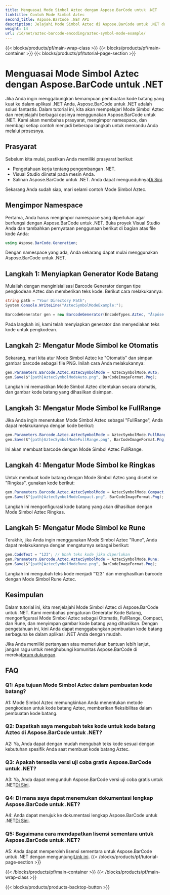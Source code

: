 ```yaml
---
title: Menguasai Mode Simbol Aztec dengan Aspose.BarCode untuk .NET
linktitle: Contoh Mode Simbol Aztec
second_title: Aspose.BarCode .NET API
description: Jelajahi Mode Simbol Aztec di Aspose.BarCode untuk .NET dan pelajari cara membuat kode batang serbaguna dengan mudah. Dapatkan pengalaman langsung dengan mode Otomatis, FullRange, Compact, dan Rune dalam tutorial komprehensif ini.
weight: 14
url: /id/net/aztec-barcode-encoding/aztec-symbol-mode-example/
---
```


{{< blocks/products/pf/main-wrap-class >}}
{{< blocks/products/pf/main-container >}}
{{< blocks/products/pf/tutorial-page-section >}}

# Menguasai Mode Simbol Aztec dengan Aspose.BarCode untuk .NET

Jika Anda ingin menggabungkan kemampuan pembuatan kode batang yang kuat ke dalam aplikasi .NET Anda, Aspose.BarCode untuk .NET adalah solusi fantastis. Dalam tutorial ini, kita akan mempelajari Mode Simbol Aztec dan menjelajahi berbagai opsinya menggunakan Aspose.BarCode untuk .NET. Kami akan membahas prasyarat, mengimpor namespace, dan membagi setiap contoh menjadi beberapa langkah untuk memandu Anda melalui prosesnya.

## Prasyarat

Sebelum kita mulai, pastikan Anda memiliki prasyarat berikut:

- Pengetahuan kerja tentang pengembangan .NET.
- Visual Studio diinstal pada mesin Anda.
-  Salinan Aspose.BarCode untuk .NET. Anda dapat mengunduhnya[Di Sini](https://releases.aspose.com/barcode/net/).

Sekarang Anda sudah siap, mari selami contoh Mode Simbol Aztec.

## Mengimpor Namespace

Pertama, Anda harus mengimpor namespace yang diperlukan agar berfungsi dengan Aspose.BarCode untuk .NET. Buka proyek Visual Studio Anda dan tambahkan pernyataan penggunaan berikut di bagian atas file kode Anda:

```csharp
using Aspose.BarCode.Generation;
```

Dengan namespace yang ada, Anda sekarang dapat mulai menggunakan Aspose.BarCode untuk .NET.

## Langkah 1: Menyiapkan Generator Kode Batang

Mulailah dengan menginisialisasi Barcode Generator dengan tipe pengkodean Aztec dan memberikan teks kode. Berikut cara melakukannya:

```csharp
string path = "Your Directory Path";
System.Console.WriteLine("AztecSymbolModeExample:");

BarcodeGenerator gen = new BarcodeGenerator(EncodeTypes.Aztec, "Åspóse.Barcóde©");
```

Pada langkah ini, kami telah menyiapkan generator dan menyediakan teks kode untuk pengkodean.

## Langkah 2: Mengatur Mode Simbol ke Otomatis

Sekarang, mari kita atur Mode Simbol Aztec ke "Otomatis" dan simpan gambar barcode sebagai file PNG. Inilah cara Anda melakukannya:

```csharp
gen.Parameters.Barcode.Aztec.AztecSymbolMode = AztecSymbolMode.Auto;
gen.Save($"{path}AztecSymbolModeAuto.png", BarCodeImageFormat.Png);
```

Langkah ini memastikan Mode Simbol Aztec ditentukan secara otomatis, dan gambar kode batang yang dihasilkan disimpan.

## Langkah 3: Mengatur Mode Simbol ke FullRange

Jika Anda ingin menentukan Mode Simbol Aztec sebagai "FullRange", Anda dapat melakukannya dengan kode berikut:

```csharp
gen.Parameters.Barcode.Aztec.AztecSymbolMode = AztecSymbolMode.FullRange;
gen.Save($"{path}AztecSymbolModeFullRange.png", BarCodeImageFormat.Png);
```

Ini akan membuat barcode dengan Mode Simbol Aztec FullRange.

## Langkah 4: Mengatur Mode Simbol ke Ringkas

Untuk membuat kode batang dengan Mode Simbol Aztec yang disetel ke "Ringkas", gunakan kode berikut:

```csharp
gen.Parameters.Barcode.Aztec.AztecSymbolMode = AztecSymbolMode.Compact;
gen.Save($"{path}AztecSymbolModeCompact.png", BarCodeImageFormat.Png);
```

Langkah ini mengonfigurasi kode batang yang akan dihasilkan dengan Mode Simbol Aztec Ringkas.

## Langkah 5: Mengatur Mode Simbol ke Rune

Terakhir, jika Anda ingin menggunakan Mode Simbol Aztec "Rune", Anda dapat melakukannya dengan mengaturnya sebagai berikut:

```csharp
gen.CodeText = "123"; // Ubah teks kode jika diperlukan
gen.Parameters.Barcode.Aztec.AztecSymbolMode = AztecSymbolMode.Rune;
gen.Save($"{path}AztecSymbolModeRune.png", BarCodeImageFormat.Png);
```

Langkah ini mengubah teks kode menjadi "123" dan menghasilkan barcode dengan Mode Simbol Rune Aztec.

## Kesimpulan

Dalam tutorial ini, kita menjelajahi Mode Simbol Aztec di Aspose.BarCode untuk .NET. Kami membahas pengaturan Generator Kode Batang, mengonfigurasi Mode Simbol Aztec sebagai Otomatis, FullRange, Compact, dan Rune, dan menyimpan gambar kode batang yang dihasilkan. Dengan pengetahuan ini, kini Anda dapat menggabungkan pembuatan kode batang serbaguna ke dalam aplikasi .NET Anda dengan mudah.

 Jika Anda memiliki pertanyaan atau memerlukan bantuan lebih lanjut, jangan ragu untuk menghubungi komunitas Aspose.BarCode di mereka[forum dukungan](https://forum.aspose.com/c/barcode/13).

## FAQ

### Q1: Apa tujuan Mode Simbol Aztec dalam pembuatan kode batang?

A1: Mode Simbol Aztec memungkinkan Anda menentukan metode pengkodean untuk kode batang Aztec, memberikan fleksibilitas dalam pembuatan kode batang.

### Q2: Dapatkah saya mengubah teks kode untuk kode batang Aztec di Aspose.BarCode untuk .NET?

A2: Ya, Anda dapat dengan mudah mengubah teks kode sesuai dengan kebutuhan spesifik Anda saat membuat kode batang Aztec.

### Q3: Apakah tersedia versi uji coba gratis Aspose.BarCode untuk .NET?

A3: Ya, Anda dapat mengunduh Aspose.BarCode versi uji coba gratis untuk .NET[Di Sini](https://releases.aspose.com/).

### Q4: Di mana saya dapat menemukan dokumentasi lengkap Aspose.BarCode untuk .NET?

 A4: Anda dapat merujuk ke dokumentasi lengkap Aspose.BarCode untuk .NET[Di Sini](https://reference.aspose.com/barcode/net/).

### Q5: Bagaimana cara mendapatkan lisensi sementara untuk Aspose.BarCode untuk .NET?

 A5: Anda dapat memperoleh lisensi sementara untuk Aspose.BarCode untuk .NET dengan mengunjungi[Link ini](https://purchase.aspose.com/temporary-license/).
{{< /blocks/products/pf/tutorial-page-section >}}

{{< /blocks/products/pf/main-container >}}
{{< /blocks/products/pf/main-wrap-class >}}

{{< blocks/products/products-backtop-button >}}
